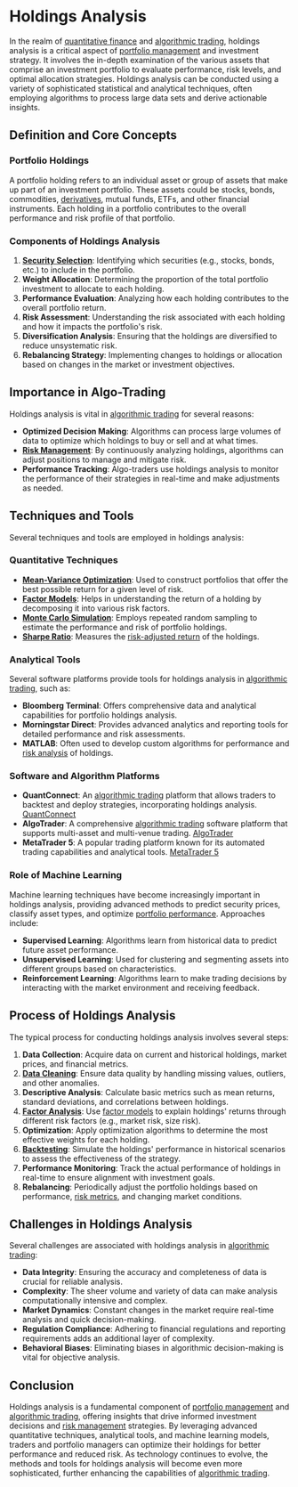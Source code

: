 # Holdings Analysis

In the realm of [quantitative finance](../q/quantitative_finance.md) and [algorithmic trading](../a/algorithmic_trading.md), holdings analysis is a critical aspect of [portfolio management](../p/portfolio_management.md) and investment strategy. It involves the in-depth examination of the various assets that comprise an investment portfolio to evaluate performance, risk levels, and optimal allocation strategies. Holdings analysis can be conducted using a variety of sophisticated statistical and analytical techniques, often employing algorithms to process large data sets and derive actionable insights.

## Definition and Core Concepts

### Portfolio Holdings
A portfolio holding refers to an individual asset or group of assets that make up part of an investment portfolio. These assets could be stocks, bonds, commodities, [derivatives](../d/derivatives.md), mutual funds, ETFs, and other financial instruments. Each holding in a portfolio contributes to the overall performance and risk profile of that portfolio.

### Components of Holdings Analysis

1. **[Security Selection](../s/security_selection.md)**: Identifying which securities (e.g., stocks, bonds, etc.) to include in the portfolio.
2. **Weight Allocation**: Determining the proportion of the total portfolio investment to allocate to each holding.
3. **Performance Evaluation**: Analyzing how each holding contributes to the overall portfolio return.
4. **Risk Assessment**: Understanding the risk associated with each holding and how it impacts the portfolio's risk.
5. **Diversification Analysis**: Ensuring that the holdings are diversified to reduce unsystematic risk.
6. **Rebalancing Strategy**: Implementing changes to holdings or allocation based on changes in the market or investment objectives.

## Importance in Algo-Trading

Holdings analysis is vital in [algorithmic trading](../a/algorithmic_trading.md) for several reasons:

- **Optimized Decision Making**: Algorithms can process large volumes of data to optimize which holdings to buy or sell and at what times.
- **[Risk Management](../r/risk_management.md)**: By continuously analyzing holdings, algorithms can adjust positions to manage and mitigate risk.
- **Performance Tracking**: Algo-traders use holdings analysis to monitor the performance of their strategies in real-time and make adjustments as needed.

## Techniques and Tools

Several techniques and tools are employed in holdings analysis:

### Quantitative Techniques

- **[Mean-Variance Optimization](../m/mean-variance_optimization.md)**: Used to construct portfolios that offer the best possible return for a given level of risk.
- **[Factor Models](../f/factor_models.md)**: Helps in understanding the return of a holding by decomposing it into various risk factors.
- **[Monte Carlo Simulation](../m/monte_carlo_simulation.md)**: Employs repeated random sampling to estimate the performance and risk of portfolio holdings.
- **[Sharpe Ratio](../s/sharpe_ratio.md)**: Measures the [risk-adjusted return](../r/risk-adjusted_return.md) of the holdings.

### Analytical Tools

Several software platforms provide tools for holdings analysis in [algorithmic trading](../a/algorithmic_trading.md), such as:

- **Bloomberg Terminal**: Offers comprehensive data and analytical capabilities for portfolio holdings analysis.
- **Morningstar Direct**: Provides advanced analytics and reporting tools for detailed performance and risk assessments.
- **MATLAB**: Often used to develop custom algorithms for performance and [risk analysis](../r/risk_analysis.md) of holdings.

### Software and Algorithm Platforms

- **QuantConnect**: An [algorithmic trading](../a/algorithmic_trading.md) platform that allows traders to backtest and deploy strategies, incorporating holdings analysis.
   [QuantConnect](https://www.quantconnect.com/)
- **AlgoTrader**: A comprehensive [algorithmic trading](../a/algorithmic_trading.md) software platform that supports multi-asset and multi-venue trading.
   [AlgoTrader](https://www.algotrader.com/)
- **MetaTrader 5**: A popular trading platform known for its automated trading capabilities and analytical tools.
   [MetaTrader 5](https://www.metatrader5.com/)

### Role of Machine Learning

Machine learning techniques have become increasingly important in holdings analysis, providing advanced methods to predict security prices, classify asset types, and optimize [portfolio performance](../p/portfolio_performance.md). Approaches include:

- **Supervised Learning**: Algorithms learn from historical data to predict future asset performance.
- **Unsupervised Learning**: Used for clustering and segmenting assets into different groups based on characteristics.
- **Reinforcement Learning**: Algorithms learn to make trading decisions by interacting with the market environment and receiving feedback.

## Process of Holdings Analysis

The typical process for conducting holdings analysis involves several steps:

1. **Data Collection**: Acquire data on current and historical holdings, market prices, and financial metrics.
2. **[Data Cleaning](../d/data_cleaning.md)**: Ensure data quality by handling missing values, outliers, and other anomalies.
3. **Descriptive Analysis**: Calculate basic metrics such as mean returns, standard deviations, and correlations between holdings.
4. **[Factor Analysis](../f/factor_analysis.md)**: Use [factor models](../f/factor_models.md) to explain holdings' returns through different risk factors (e.g., market risk, size risk).
5. **Optimization**: Apply optimization algorithms to determine the most effective weights for each holding.
6. **[Backtesting](../b/backtesting.md)**: Simulate the holdings' performance in historical scenarios to assess the effectiveness of the strategy.
7. **Performance Monitoring**: Track the actual performance of holdings in real-time to ensure alignment with investment goals.
8. **Rebalancing**: Periodically adjust the portfolio holdings based on performance, [risk metrics](../r/risk_metrics.md), and changing market conditions.

## Challenges in Holdings Analysis

Several challenges are associated with holdings analysis in [algorithmic trading](../a/algorithmic_trading.md):

- **Data Integrity**: Ensuring the accuracy and completeness of data is crucial for reliable analysis.
- **Complexity**: The sheer volume and variety of data can make analysis computationally intensive and complex.
- **Market Dynamics**: Constant changes in the market require real-time analysis and quick decision-making.
- **Regulation Compliance**: Adhering to financial regulations and reporting requirements adds an additional layer of complexity.
- **Behavioral Biases**: Eliminating biases in algorithmic decision-making is vital for objective analysis.

## Conclusion

Holdings analysis is a fundamental component of [portfolio management](../p/portfolio_management.md) and [algorithmic trading](../a/algorithmic_trading.md), offering insights that drive informed investment decisions and [risk management](../r/risk_management.md) strategies. By leveraging advanced quantitative techniques, analytical tools, and machine learning models, traders and portfolio managers can optimize their holdings for better performance and reduced risk. As technology continues to evolve, the methods and tools for holdings analysis will become even more sophisticated, further enhancing the capabilities of [algorithmic trading](../a/algorithmic_trading.md).
